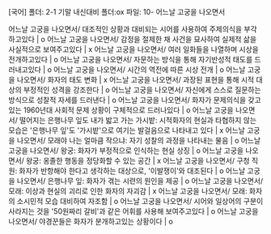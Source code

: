 [국어] 
폴더: 2-1 기말 내신대비
폴더:ox
파일: 10- 어느날 고궁을 나오면서

어느날 고궁을 나오면서/ 대조적인 상황과 대비되는 시어를 사용하여 주제의식을 부각하고있다			| o
어느날 고궁을 나오면서/ 감정을 절제한 채 사건을 묘사하여 실제적 삶을 사실적으로 보여주고있다			| x
어느날 고궁을 나오면서/ 여러 일화들을 나열하며 시상을 전개하고있다			| o
어느날 고궁을 나오면서/ 자문하는 방식을 통해 자기반성적 태도를 드러내고있다			| o
어느날 고궁을 나오면서/ 시간의 역전에 따른 시상 전개			| o
어느날 고궁을 나오면서/ 화자의 태도 변화			| x
어느날 고궁을 나오면서/ 과장된 표현을 통해 시적 대상의 부정적인 성격을 강조한다			| o
어느날 고궁을 나오면서/ 자신에게 스스로 질문하는 방식으로 성찰적 자세를 드러낸다			| o
어느날 고궁을 나오면서/ 화자가 문제의식을 갖고있는 1960년대 사회적 문제 상황이 구체적으로 드러나있다			| o
어느날 고궁을 나오면서/ 떨어지는 은행나무 잎도 내가 밟고 가는 가시밭: 시적화자의 현실과 타협하지 않는 모습은 '은행나무 잎'도 '가시밭'으로 여기는 발걸음으로 나타내고 있다			| x
어느날 고궁을 나오면서/ 모래야 나는 얼마큼 작으냐: 자기 성찰의 과정을 나타내는 물음			| o
어느날 고궁을 나오면서/ 왕궁: 화자가 부정적으로 인식하는 현실 상징			| o
어느날 고궁을 나오면서/ 왕궁: 옹졸한 행동을 정당화할 수 있는 공간			| x
어느날 고궁을 나오면서/ 구청 직원: 화자가 반항해야 한다고 생각하는 대상으로, '이발쟁이'와 대조된다			| o
어느날 고궁을 나오면서/ 은행나무 잎: 화자가 겪는 시련의 원인을 제공			| o
어느날 고궁을 나오면서/ 모래: 이상과 현실의 괴리로 인한 화자의 자괴감			| x
어느날 고궁을 나오면서/ 모래: 화자의 소시민적 모습 대비하여 자조함			| o
어느날 고궁을 나오면서/ 시어와 일상어의 구분이 사라지는 것을 '50원짜리 갈비'과 같은 어휘를 사용해 보여주고있다			| o
어느날 고궁을 나오면서/ 야경꾼들은 화자가 분개하고있는 상황이다			| o
